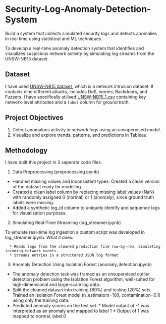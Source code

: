 # Security-Log-Anomaly-Detection-System
Build a system that collects simulated security logs and detects anomalies in real time using statistical and ML techniques.

To develop a real-time anomaly detection system that identifies and visualizes suspicious network activity by simulating log streams from the UNSW-NB15 dataset. 

## Dataset

I have used [UNSW-NB15 dataset](https://research.unsw.edu.au/projects/unsw-nb15-dataset), which is a network intrusion dataset. It contains nine different attacks, includes DoS, worms, Backdoors, and Fuzzers. I have specifically utilised [UNSW-NB15_1.csv](https://drive.google.com/file/d/1Xs8676kjZX8y5oVjiCplZL5zdQPTfk0j/view?usp=sharing) containing key network-level attributes and a `label` column for ground truth.


## Project Objectives

1.  Detect anomalous activity in network logs using an unsupervised model.
2.  Visualize and explore trends, patterns, and predictions in Tableau.

## Methodology

I have built this project in 3 seperate code files. 

1. Data Preprocessing (preprocessing.ipynb)

*  Handled missing values and inconsistent types. Created a clean version of the dataset ready for modeling.
*  Created a clean label column by replacing missing label values (NaN) with randomly assigned 0 (normal) or 1 (anomaly), since ground truth labels were missing.
*  Added a synthetic log_id column to uniquely identify and sequence logs for visualization purposes.

2. Simulating Real-Time Streaming (log_streamer.ipynb)

To emulate real-time log ingestion a custom script was developed in log_streamer.ipynb.
What it does:

      * Reads logs from the cleaned prediction file row-by-row, simulating incoming network events.
      * Streams entries in a structured JSON log format

3. Anomaly Detection Using Isolation Forest (anomaly_detection.ipynb)

* The anomaly detection task was framed as an unsupervised outlier detection problem using the Isolation Forest algorithm, well-suited for high-dimensional and large-scale log data.
* Split the cleaned dataset into training (80%) and testing (20%) sets. Trained an Isolation Forest model (n_estimators=100, contamination=0.1) using only the training data.
* Predicted anomaly scores on the test set.
      * Model output of -1 was interpreted as an anomaly and mapped to label 1
      * Output of 1 was mapped to normal, label 0
  
